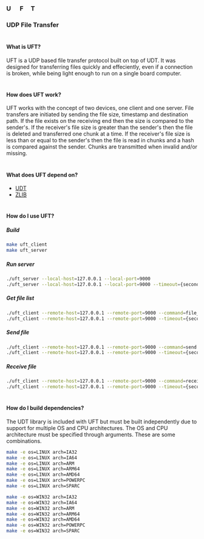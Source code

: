 ### U&nbsp;&nbsp;&nbsp;&nbsp;&nbsp;&nbsp;F&nbsp;&nbsp;&nbsp;&nbsp;&nbsp;T
### UDP File Transfer

#
#### What is UFT?
UFT is a UDP based file transfer protocol built on top of UDT.
It was designed for transferring files quickly and effeciently, even if a connection is broken, while being light enough to run on a single board computer.

#
#### How does UFT work?
UFT works with the concept of two devices, one client and one server.
File transfers are initiated by sending the file size, timestamp and destination path.
If the file exists on the receiving end then the size is compared to the sender's.
If the receiver's file size is greater than the sender's then the file is deleted and transferred one chunk at a time.
If the receiver's file size is less than or equal to the sender's then the file is read in chunks and a hash is compared against the sender. Chunks are transmitted when invalid and/or missing.

#
#### What does UFT depend on?
* [UDT](https://udt.sourceforge.io/)
* [ZLIB](https://zlib.net/)

#
#### How do I use UFT?
##### Build
```bash
make uft_client
make uft_server
```
##### Run server
```bash
./uft_server --local-host=127.0.0.1 --local-port=9000
./uft_server --local-host=127.0.0.1 --local-port=9000 --timeout={seconds}
```
##### Get file list
```bash
./uft_client --remote-host=127.0.0.1 --remote-port=9000 --command=file_list --path={path}
./uft_client --remote-host=127.0.0.1 --remote-port=9000 --timeout={seconds} --command=file_list --path={path}
```
##### Send file
```bash
./uft_client --remote-host=127.0.0.1 --remote-port=9000 --command=send --source={source} --destination={destination}
./uft_client --remote-host=127.0.0.1 --remote-port=9000 --timeout={seconds} --command=send --source={source} --destination={destination}
```
##### Receive file
```bash
./uft_client --remote-host=127.0.0.1 --remote-port=9000 --command=receive --source={source} --destination={destination}
./uft_client --remote-host=127.0.0.1 --remote-port=9000 --timeout={seconds} --command=receive --source={source} --destination={destination}
```

#
#### How do I build dependencies?
The UDT library is included with UFT but must be built independently due to support for multiple OS and CPU architectures.
The OS and CPU architecture must be specified through arguments. These are some combinations.

```bash
make -e os=LINUX arch=IA32
make -e os=LINUX arch=IA64
make -e os=LINUX arch=ARM
make -e os=LINUX arch=ARM64
make -e os=LINUX arch=AMD64
make -e os=LINUX arch=POWERPC
make -e os=LINUX arch=SPARC

make -e os=WIN32 arch=IA32
make -e os=WIN32 arch=IA64
make -e os=WIN32 arch=ARM
make -e os=WIN32 arch=ARM64
make -e os=WIN32 arch=AMD64
make -e os=WIN32 arch=POWERPC
make -e os=WIN32 arch=SPARC
```
